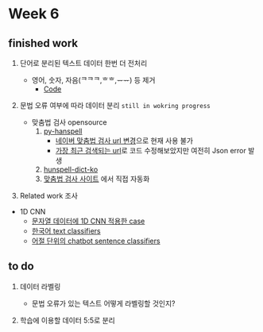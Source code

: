 # Week 6

## finished work
1. 단어로 분리된 텍스트 데이터 한번 더 전처리
   - 영어, 숫자, 자음(ᄏᄏᄏ,ᄒᄒ,ᅲᅲ) 등 제거
     - [Code](/chat_preprocessing/3_preprocessing.py)


2. 문법 오류 여부에 따라 데이터 분리 ``still in wokring progress``
   - 맞춤법 검사 opensource
     1. [py-hanspell](https://github.com/ssut/py-hanspell)
         - [네이버 맞춤법 검사 url 변경](https://github.com/ssut/py-hanspell/issues/7)으로 현재 사용 불가
         - [가장 최근 검색되는 url](https://blog.naver.com/PostView.nhn?blogId=duswl0319&logNo=221516903176&parentCategoryNo=&categoryNo=16&viewDate=&isShowPopularPosts=true&from=search)로 코드 수정해보았지만 여전히 Json error 발생
     2. [hunspell-dict-ko](https://github.com/spellcheck-ko/hunspell-dict-ko)
     3. [맞춤법 검사 사이트](https://speller.cs.pusan.ac.kr) 에서 직접 자동화


3. Related work 조사
  - 1D CNN
     - [문자열 데이터에 1D CNN 적용한 case](https://cholol.tistory.com/465)
     - [한국어 text classifiers](https://www.ripublication.com/ijaer18/ijaerv13n4_12.pdf)
     - [어절 단위의 chatbot sentence classifiers](https://www.aclweb.org/anthology/P17-2089.pdf)


## to do
1. 데이터 라벨링
   - 문법 오류가 있는 텍스트 어떻게 라벨링할 것인지?
   
2. 학습에 이용할 데이터 5:5로 분리 
